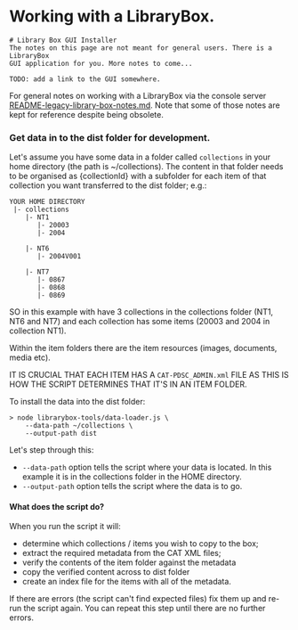 # Working with a LibraryBox.

```
# Library Box GUI Installer
The notes on this page are not meant for general users. There is a LibraryBox
GUI application for you. More notes to come...

TODO: add a link to the GUI somewhere.
```

For general notes on working with a LibraryBox via the console server
[README-legacy-library-box-notes.md](README-legacy-library-box-notes.md).
Note that some of those notes are kept for reference despite being obsolete.

### Get data in to the dist folder for development.

Let's assume you have some data in a folder called `collections` in your
home directory (the path is ~/collections). The content in that folder needs
to be organised as {collectionId} with a subfolder for each item of that
collection you want transferred to the dist folder; e.g.:

```
YOUR HOME DIRECTORY
 |- collections
    |- NT1
       |- 20003
       |- 2004

    |- NT6
       |- 2004V001

    |- NT7
       |- 0867
       |- 0868
       |- 0869
```

SO in this example with have 3 collections in the collections folder (NT1, NT6
and NT7) and each collection has some items (20003 and 2004 in collection NT1).

Within the item folders there are the item resources (images, documents, media
etc).

IT IS CRUCIAL THAT EACH ITEM HAS A `CAT-PDSC_ADMIN.xml` FILE AS THIS IS HOW
THE SCRIPT DETERMINES THAT IT'S IN AN ITEM FOLDER.

To install the data into the dist folder:

```
> node librarybox-tools/data-loader.js \
    --data-path ~/collections \
    --output-path dist
```

Let's step through this:

* `--data-path` option tells the script where your data is located. In this example it is in the collections folder in the HOME directory.
* `--output-path` option tells the script where the data is to go.

#### What does the script do?

When you run the script it will:

* determine which collections / items you wish to copy to the box;
* extract the required metadata from the CAT XML files;
* verify the contents of the item folder against the metadata
* copy the verified content across to dist folder
* create an index file for the items with all of the metadata.

If there are errors (the script can't find expected files) fix them up
and re-run the script again. You can repeat this step until there are no
further errors.

